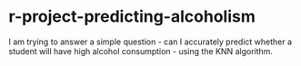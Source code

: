# r-project-predicting-alcoholism
I am trying to answer a simple question - can I accurately predict whether a student will have high alcohol consumption - using the KNN algorithm.
